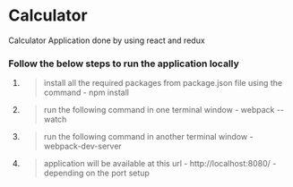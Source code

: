 # Calculator
Calculator Application done by using react and redux

### Follow the below steps to run the application locally

1. > install all the required packages from package.json file using the command - npm install
2. > run the following command in one terminal window - webpack --watch
3. > run the following command in another terminal window - webpack-dev-server
4. > application will be available at this url - http://localhost:8080/ - depending on the port setup


